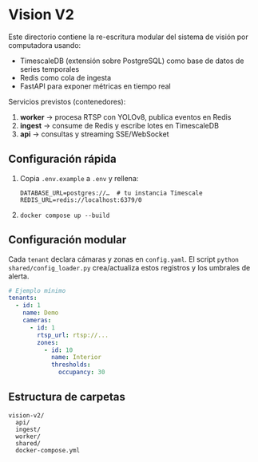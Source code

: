 # Vision V2

Este directorio contiene la re-escritura modular del sistema de visión por computadora usando:

* TimescaleDB (extensión sobre PostgreSQL) como base de datos de series temporales
* Redis como cola de ingesta
* FastAPI para exponer métricas en tiempo real

Servicios previstos (contenedores):

1. **worker** → procesa RTSP con YOLOv8, publica eventos en Redis
2. **ingest** → consume de Redis y escribe lotes en TimescaleDB
3. **api** → consultas y streaming SSE/WebSocket

## Configuración rápida

1. Copia `.env.example` a `.env` y rellena:
   ```
   DATABASE_URL=postgres://…  # tu instancia Timescale
   REDIS_URL=redis://localhost:6379/0
   ```
2. `docker compose up --build`

## Configuración modular
Cada `tenant` declara cámaras y zonas en `config.yaml`. El script `python shared/config_loader.py` crea/actualiza estos registros y los umbrales de alerta.

```yaml
# Ejemplo mínimo
tenants:
  - id: 1
    name: Demo
    cameras:
      - id: 1
        rtsp_url: rtsp://...
        zones:
          - id: 10
            name: Interior
            thresholds:
              occupancy: 30
```

## Estructura de carpetas

```
vision-v2/
  api/
  ingest/
  worker/
  shared/
  docker-compose.yml
```
